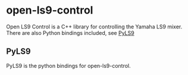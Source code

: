 # open-ls9-control

Open LS9 Control is a C++ library for controlling the Yamaha LS9 mixer.
There are also Python bindings included, see [PyLS9](#pyls9)

## PyLS9

PyLS9 is the python bindings for open-ls9-control.

